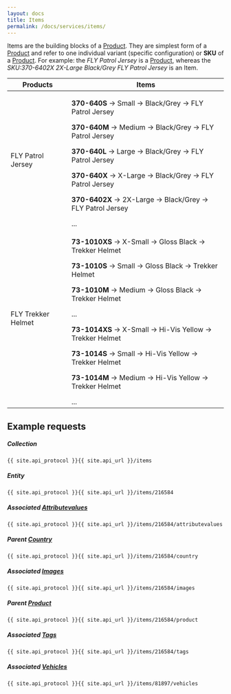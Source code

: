 ```yaml
---
layout: docs
title: Items
permalink: /docs/services/items/
---
```


[var_Attributevalues]: /docs/services/attributes/#attributevalues
[var_Countries]: /docs/services/countries
[var_Images]: /docs/services/images
[var_Products]: /docs/services/products
[var_Tags]: /docs/services/tags
[var_Vehicles]: /docs/services/vehicles

Items are the building blocks of a [Product][var_Products]. They are simplest form of a [Product][var_Products] and refer to one individual variant (specific configuration) or 
**SKU** of a [Product][var_Products]. For example: the *FLY Patrol Jersey* is a [Product][var_Products], whereas the *SKU:370-6402X 2X-Large Black/Grey FLY Patrol Jersey* is an Item.

<table>
    <thead>
        <tr>
            <th>Products</th>
            <th>Items</th>
        </tr>
    </thead>
    <tbody>
        <tr>
            <td>
                FLY Patrol Jersey
            </td>
            <td>
                <p><strong>370-640S</strong> &rarr; Small &rarr; Black/Grey &rarr; FLY Patrol Jersey</p>
                <p><strong>370-640M</strong> &rarr; Medium &rarr; Black/Grey &rarr; FLY Patrol Jersey</p>
                <p><strong>370-640L</strong> &rarr; Large &rarr; Black/Grey &rarr; FLY Patrol Jersey</p>
                <p><strong>370-640X</strong> &rarr; X-Large &rarr; Black/Grey &rarr; FLY Patrol Jersey</p>
                <p><strong>370-6402X</strong> &rarr; 2X-Large &rarr; Black/Grey &rarr; FLY Patrol Jersey</p>
                ...
            </td>
        </tr>
        <tr>
            <td>
                FLY Trekker Helmet
            </td>
            <td>
                <p><strong>73-1010XS</strong> &rarr; X-Small &rarr; Gloss Black &rarr; Trekker Helmet</p>
                <p><strong>73-1010S</strong> &rarr; Small &rarr; Gloss Black &rarr; Trekker Helmet</p>
                <p><strong>73-1010M</strong> &rarr; Medium &rarr; Gloss Black &rarr; Trekker Helmet</p>
                ...
                <p><strong>73-1014XS</strong> &rarr; X-Small &rarr; Hi-Vis Yellow &rarr; Trekker Helmet</p>
                <p><strong>73-1014S</strong> &rarr; Small &rarr; Hi-Vis Yellow &rarr; Trekker Helmet</p>
                <p><strong>73-1014M</strong> &rarr; Medium &rarr; Hi-Vis Yellow &rarr; Trekker Helmet</p>
                ...
            </td>
        </tr>
    </tbody>
</table>

## Example requests

##### Collection
```
{{ site.api_protocol }}{{ site.api_url }}/items
```

##### Entity
```
{{ site.api_protocol }}{{ site.api_url }}/items/216584
```

##### Associated [Attributevalues][var_Attributevalues]
```
{{ site.api_protocol }}{{ site.api_url }}/items/216584/attributevalues
```

##### Parent [Country][var_Countries]
```
{{ site.api_protocol }}{{ site.api_url }}/items/216584/country
```

##### Associated [Images][var_Images]
```
{{ site.api_protocol }}{{ site.api_url }}/items/216584/images
```

##### Parent [Product][var_Products]
```
{{ site.api_protocol }}{{ site.api_url }}/items/216584/product
```

##### Associated [Tags][var_Tags]
```
{{ site.api_protocol }}{{ site.api_url }}/items/216584/tags
```

##### Associated [Vehicles][var_Vehicles]
```
{{ site.api_protocol }}{{ site.api_url }}/items/81897/vehicles
```
